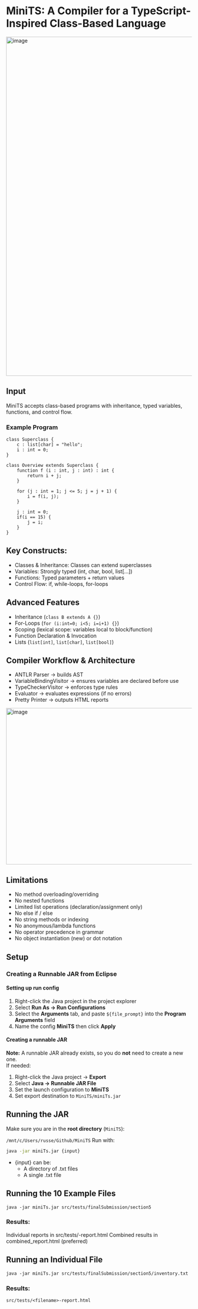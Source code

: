 # MiniTS: A Compiler for a TypeScript-Inspired Class-Based Language
<img width="1898" height="917" alt="image" src="https://github.com/user-attachments/assets/bc79e7ed-85fb-4fa5-96d2-c93bf2f89730" />

## Input
MiniTS accepts class-based programs with inheritance, typed variables, functions, and control flow.

### Example Program
```
class Superclass {
    c : list[char] = "hello";
    i : int = 0;  
}

class Overview extends Superclass {    
    function f (i : int, j : int) : int {
        return i + j;
    }

    for (j : int = 1; j <= 5; j = j + 1) {
        i = f(i, j); 
    }    

    j : int = 0;
    if(i == 15) {
        j = i; 
    }
}
```

## Key Constructs:
- Classes & Inheritance: Classes can extend superclasses
- Variables: Strongly typed (int, char, bool, list[...])
- Functions: Typed parameters + return values
- Control Flow: if, while-loops, for-loops

## Advanced Features
- Inheritance (`class B extends A {}`)
- For-Loops (`for (i:int=0; i<5; i=i+1) {}`)
- Scoping (lexical scope: variables local to block/function)
- Function Declaration & Invocation
- Lists (`list[int]`, `list[char]`, `list[bool]`)



## Compiler Workflow & Architecture
- ANTLR Parser → builds AST
- VariableBindingVisitor → ensures variables are declared before use
- TypeCheckerVisitor → enforces type rules
- Evaluator → evaluates expressions (if no errors)
- Pretty Printer → outputs HTML reports
<img width="814" height="423" alt="image" src="https://github.com/user-attachments/assets/7ddbd8c8-1b43-41c8-b7a8-fe3ac461921c" />


## Limitations
- No method overloading/overriding
- No nested functions
- Limited list operations (declaration/assignment only)
- No else if / else
- No string methods or indexing
- No anonymous/lambda functions
- No operator precedence in grammar
- No object instantiation (new) or dot notation
## Setup

### Creating a Runnable JAR from Eclipse
#### Setting up run config
1. Right-click the Java project in the project explorer
2. Select **Run As → Run Configurations**
3. Select the **Arguments** tab, and paste `${file_prompt}` into the **Program Arguments** field
4. Name the config **MiniTS** then click **Apply**

#### Creating a runnable JAR
**Note:** A runnable JAR already exists, so you do **not** need to create a new one.  
If needed:
1. Right-click the Java project → **Export**
2. Select **Java → Runnable JAR File**
3. Set the launch configuration to **MiniTS**
4. Set export destination to `MiniTS/miniTs.jar`

## Running the JAR

Make sure you are in the **root directory** (`MiniTS`):  

`
/mnt/c/Users/russe/Github/MiniTS
`
Run with:
```bash
java -jar miniTs.jar {input}
```
- {input} can be:
  - A directory of .txt files
  - A single .txt file

## Running the 10 Example Files
`
java -jar miniTs.jar src/tests/finalSubmission/section5
`
### Results:
Individual reports in src/tests/<filename>-report.html
Combined results in combined_report.html (preferred)

## Running an Individual File
`
java -jar miniTs.jar src/tests/finalSubmission/section5/inventory.txt
`
### Results:
`src/tests/<filename>-report.html`








